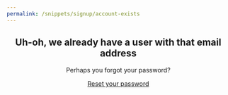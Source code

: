 ```yaml
---
permalink: /snippets/signup/account-exists
---
```

<!-- Start of /snippets/signup/account-exists -->
<div class="light-on-bg" style="text-align: center;" markdown="1">

## Uh-oh, we already have a user with that email address

Perhaps you forgot your password?

<a href="/account/reset" class="btn btn-primary">Reset your password</a>
</div>
<!-- End of /snippets/signup/account-exists -->
